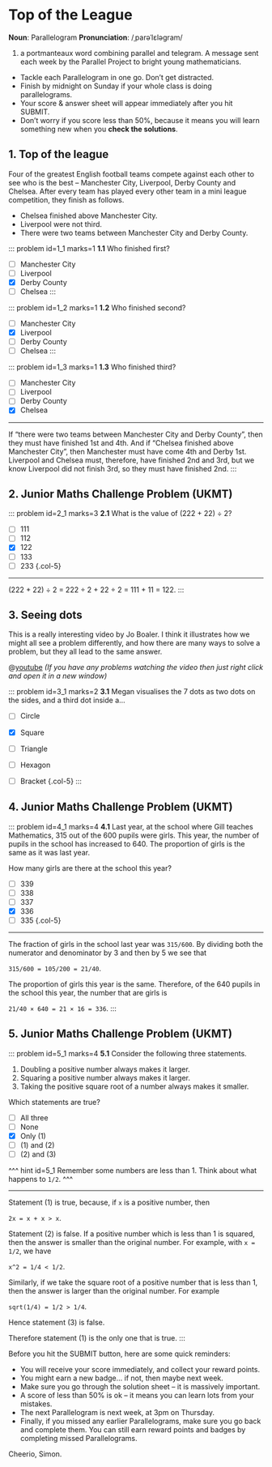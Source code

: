 # Top of the League

<div class="dictionary">

__Noun__: Parallelogram
__Pronunciation__: /ˌparəˈlɛləɡram/

1. a portmanteaux word combining parallel and telegram. A message sent each
week by the Parallel Project to bright young mathematicians.

</div>

*	Tackle each Parallelogram in one go. Don’t get distracted.
*	Finish by midnight on Sunday if your whole class is doing parallelograms.
*	Your score & answer sheet will appear immediately after you hit SUBMIT.
*	Don’t worry if you score less than 50%, because it means you will learn something new when you __check the solutions__.


## 1. Top of the league

Four of the greatest English football teams compete against each other to see who is the best – Manchester City, Liverpool, Derby County and Chelsea. After every team has played every other team in a mini league competition, they finish as follows.  

* Chelsea finished above Manchester City.
* Liverpool were not third.
* There were two teams between Manchester City and Derby County.

::: problem id=1_1 marks=1
__1.1__ Who finished first?

* [ ] Manchester City
* [ ] Liverpool
* [x] Derby County
* [ ] Chelsea
:::

::: problem id=1_2 marks=1
__1.2__ Who finished second?

* [ ] Manchester City
* [x] Liverpool
* [ ] Derby County
* [ ] Chelsea
:::

::: problem id=1_3 marks=1
__1.3__ Who finished third?

* [ ] Manchester City
* [ ] Liverpool
* [ ] Derby County
* [x] Chelsea

---

If “there were two teams between Manchester City and Derby County”, then they must have finished 1st and 4th. And if “Chelsea finished above Manchester City”, then Manchester must have come 4th and Derby 1st. Liverpool and Chelsea must, therefore, have finished 2nd and 3rd, but we know Liverpool did not finish 3rd, so they must have finished 2nd.
:::


## 2. Junior Maths Challenge Problem (UKMT)
<!--- 2018 (1) --->

::: problem id=2_1 marks=3
__2.1__ What is the value of (222 + 22) ÷ 2?

* [ ] 111
* [ ] 112
* [x] 122
* [ ] 133
* [ ] 233
{.col-5}

---

(222 + 22) ÷ 2 = 222 ÷ 2 + 22 ÷ 2 = 111 + 11 = 122.
:::


## 3. Seeing dots

This is a really interesting video by Jo Boaler. I think it illustrates how we might all see a problem differently, and how there are many ways to solve a problem, but they all lead to the same answer.

@[youtube](-pJhCAiaV-Q?rel=0) _(If you have any problems watching the video then just right click and open it in a new window)_

::: problem id=3_1 marks=2
__3.1__ Megan visualises the 7 dots as two dots on the sides, and a third dot inside a...

* [ ] Circle
* [x] Square
* [ ] Triangle
* [ ] Hexagon
* [ ] Bracket
{.col-5}
:::


## 4. Junior Maths Challenge Problem (UKMT)
<!--- 2017 (12) --->

::: problem id=4_1 marks=4
__4.1__ Last year, at the school where Gill teaches Mathematics, 315 out of the 600 pupils were girls. This year, the number of pupils in the school has increased to 640. The proportion of girls is the same as it was last year.  

How many girls are there at the school this year?

* [ ] 339
* [ ] 338
* [ ] 337
* [x] 336
* [ ] 335
{.col-5}

---

The fraction of girls in the school last year was `315/600`. By dividing both the numerator and denominator by 3 and then by 5 we see that  

`315/600 = 105/200 = 21/40`.  

The proportion of girls this year is the same. Therefore, of the 640 pupils in the school this year, the number that are girls is  

`21/40 × 640 = 21 × 16 = 336`.
:::


## 5. Junior Maths Challenge Problem (UKMT)
<!--- 2017 (13) --->

::: problem id=5_1 marks=4
__5.1__ Consider the following three statements.  

1. Doubling a positive number always makes it larger.
2. Squaring a positive number always makes it larger.
3. Taking the positive square root of a number always makes it smaller.  

Which statements are true?

* [ ] All three
* [ ] None
* [x] Only (1)
* [ ] (1) and (2)
* [ ] (2) and (3)

^^^ hint id=5_1
Remember some numbers are less than 1. Think about what happens to `1/2`.
^^^

---

Statement (1) is true, because, if `x` is a positive number, then  

`2x = x + x > x`.  

Statement (2) is false. If a positive number which is less than 1 is squared, then the answer is smaller than the original number. For example, with `x = 1/2`, we have  

`x^2 = 1/4 < 1/2`.  

Similarly, if we take the square root of a positive number that is less than 1, then the answer is larger than the original number. For example  

`sqrt(1/4) = 1/2 > 1/4`.  

Hence statement (3) is false.  

Therefore statement (1) is the only one that is true.
:::


Before you hit the SUBMIT button, here are some quick reminders:

*	You will receive your score immediately, and collect your reward points.
*	You might earn a new badge... if not, then maybe next week.
*	Make sure you go through the solution sheet – it is massively important.
*	A score of less than 50% is ok – it means you can learn lots from your mistakes.
*	The next Parallelogram is next week, at 3pm on Thursday.
*	Finally, if you missed any earlier Parallelograms, make sure you go back and complete them. You can still earn reward points and badges by completing missed Parallelograms.

Cheerio,
Simon.
